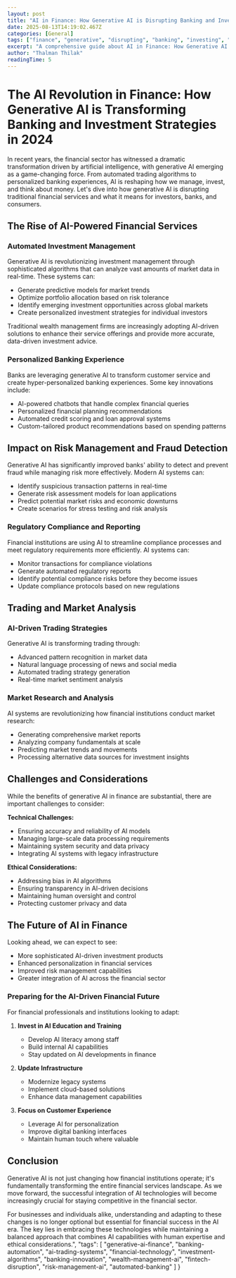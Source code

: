 ```yaml
---
layout: post
title: "AI in Finance: How Generative AI is Disrupting Banking and Investing"
date: 2025-08-13T14:19:02.467Z
categories: [General]
tags: ["finance", "generative", "disrupting", "banking", "investing", "technology", "innovation", "digital-transformation", "business-strategy", "automation"]
excerpt: "A comprehensive guide about AI in Finance: How Generative AI is Disrupting Banking and Investing"
author: "Thalman Thilak"
readingTime: 5
---
```


# The AI Revolution in Finance: How Generative AI is Transforming Banking and Investment Strategies in 2024

In recent years, the financial sector has witnessed a dramatic transformation driven by artificial intelligence, with generative AI emerging as a game-changing force. From automated trading algorithms to personalized banking experiences, AI is reshaping how we manage, invest, and think about money. Let's dive into how generative AI is disrupting traditional financial services and what it means for investors, banks, and consumers.

## The Rise of AI-Powered Financial Services

### Automated Investment Management
Generative AI is revolutionizing investment management through sophisticated algorithms that can analyze vast amounts of market data in real-time. These systems can:

- Generate predictive models for market trends
- Optimize portfolio allocation based on risk tolerance
- Identify emerging investment opportunities across global markets
- Create personalized investment strategies for individual investors

Traditional wealth management firms are increasingly adopting AI-driven solutions to enhance their service offerings and provide more accurate, data-driven investment advice.

### Personalized Banking Experience

Banks are leveraging generative AI to transform customer service and create hyper-personalized banking experiences. Some key innovations include:

- AI-powered chatbots that handle complex financial queries
- Personalized financial planning recommendations
- Automated credit scoring and loan approval systems
- Custom-tailored product recommendations based on spending patterns

## Impact on Risk Management and Fraud Detection

Generative AI has significantly improved banks' ability to detect and prevent fraud while managing risk more effectively. Modern AI systems can:

- Identify suspicious transaction patterns in real-time
- Generate risk assessment models for loan applications
- Predict potential market risks and economic downturns
- Create scenarios for stress testing and risk analysis

### Regulatory Compliance and Reporting

Financial institutions are using AI to streamline compliance processes and meet regulatory requirements more efficiently. AI systems can:

- Monitor transactions for compliance violations
- Generate automated regulatory reports
- Identify potential compliance risks before they become issues
- Update compliance protocols based on new regulations

## Trading and Market Analysis

### AI-Driven Trading Strategies

Generative AI is transforming trading through:

- Advanced pattern recognition in market data
- Natural language processing of news and social media
- Automated trading strategy generation
- Real-time market sentiment analysis

### Market Research and Analysis

AI systems are revolutionizing how financial institutions conduct market research:

- Generating comprehensive market reports
- Analyzing company fundamentals at scale
- Predicting market trends and movements
- Processing alternative data sources for investment insights

## Challenges and Considerations

While the benefits of generative AI in finance are substantial, there are important challenges to consider:

**Technical Challenges:**
- Ensuring accuracy and reliability of AI models
- Managing large-scale data processing requirements
- Maintaining system security and data privacy
- Integrating AI systems with legacy infrastructure

**Ethical Considerations:**
- Addressing bias in AI algorithms
- Ensuring transparency in AI-driven decisions
- Maintaining human oversight and control
- Protecting customer privacy and data

## The Future of AI in Finance

Looking ahead, we can expect to see:

- More sophisticated AI-driven investment products
- Enhanced personalization in financial services
- Improved risk management capabilities
- Greater integration of AI across the financial sector

### Preparing for the AI-Driven Financial Future

For financial professionals and institutions looking to adapt:

1. **Invest in AI Education and Training**
   - Develop AI literacy among staff
   - Build internal AI capabilities
   - Stay updated on AI developments in finance

2. **Update Infrastructure**
   - Modernize legacy systems
   - Implement cloud-based solutions
   - Enhance data management capabilities

3. **Focus on Customer Experience**
   - Leverage AI for personalization
   - Improve digital banking interfaces
   - Maintain human touch where valuable

## Conclusion

Generative AI is not just changing how financial institutions operate; it's fundamentally transforming the entire financial services landscape. As we move forward, the successful integration of AI technologies will become increasingly crucial for staying competitive in the financial sector.

For businesses and individuals alike, understanding and adapting to these changes is no longer optional but essential for financial success in the AI era. The key lies in embracing these technologies while maintaining a balanced approach that combines AI capabilities with human expertise and ethical considerations.",
  "tags": [
    "generative-ai-finance",
    "banking-automation",
    "ai-trading-systems",
    "financial-technology",
    "investment-algorithms",
    "banking-innovation",
    "wealth-management-ai",
    "fintech-disruption",
    "risk-management-ai",
    "automated-banking"
  ]
}
